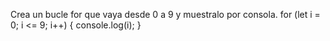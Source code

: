 Crea un bucle for que vaya desde 0 a 9 y muestralo por consola.
for (let i = 0; i <= 9; i++) {
    console.log(i);
}